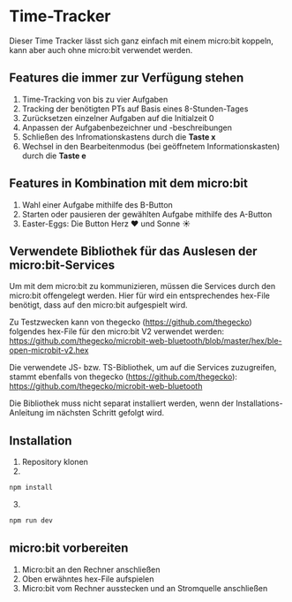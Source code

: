 # Time-Tracker

Dieser Time Tracker lässt sich ganz einfach mit einem micro:bit koppeln, kann aber auch ohne micro:bit verwendet werden.

## Features die immer zur Verfügung stehen

1. Time-Tracking von bis zu vier Aufgaben
2. Tracking der benötigten PTs auf Basis eines 8-Stunden-Tages
3. Zurücksetzen einzelner Aufgaben auf die Initialzeit 0
4. Anpassen der Aufgabenbezeichner und -beschreibungen
5. Schließen des Infromationskastens durch die **Taste x**
6. Wechsel in den Bearbeitenmodus (bei geöffnetem Informationskasten) durch die **Taste e**

## Features in Kombination mit dem micro:bit

1. Wahl einer Aufgabe mithilfe des B-Button
2. Starten oder pausieren der gewählten Aufgabe mithilfe des A-Button
3. Easter-Eggs: Die Button Herz :hearts: und Sonne :sunny:

## Verwendete Bibliothek für das Auslesen der micro:bit-Services

Um mit dem micro:bit zu kommunizieren, müssen die Services durch den micro:bit offengelegt werden. Hier für wird ein entsprechendes hex-File benötigt, dass auf den micro:bit aufgespielt wird.

Zu Testzwecken kann von thegecko (https://github.com/thegecko) folgendes hex-File für den micro:bit V2 verwendet werden:
https://github.com/thegecko/microbit-web-bluetooth/blob/master/hex/ble-open-microbit-v2.hex

Die verwendete JS- bzw. TS-Bibliothek, um auf die Services zuzugreifen, stammt ebenfalls von thegecko (https://github.com/thegecko):
https://github.com/thegecko/microbit-web-bluetooth

Die Bibliothek muss nicht separat installiert werden, wenn der Installations-Anleitung im nächsten Schritt gefolgt wird.

## Installation

1. Repository klonen
2.

```bash
npm install
```

3.

```bash
npm run dev
```

## micro:bit vorbereiten

1. Micro:bit an den Rechner anschließen
2. Oben erwähntes hex-File aufspielen
3. Micro:bit vom Rechner ausstecken und an Stromquelle anschließen
